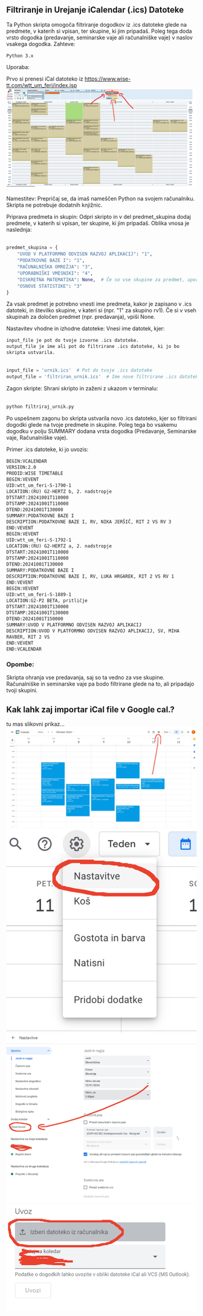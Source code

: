 ## Filtriranje in Urejanje iCalendar (.ics) Datoteke

Ta Python skripta omogoča filtriranje dogodkov iz .ics datoteke glede na predmete, v katerih si vpisan, ter skupine, ki jim pripadaš. Poleg tega doda vrsto dogodka (predavanje, seminarske vaje ali računalniške vaje) v naslov vsakega dogodka.
Zahteve:

    Python 3.x

Uporaba:

Prvo si prenesi iCal datoteko iz https://www.wise-tt.com/wtt_um_feri/index.jsp ![prikaz](images/38.jpg)

Namestitev: Prepričaj se, da imaš nameščen Python na svojem računalniku. Skripta ne potrebuje dodatnih knjižnic.

Priprava predmeta in skupin: Odpri skripto in v del predmet_skupina dodaj predmete, v katerih si vpisan, ter skupine, ki jim pripadaš. Oblika vnosa je naslednja:

```python

predmet_skupina = {
    "UVOD V PLATFORMNO ODVISEN RAZVOJ APLIKACIJ": "1",
    "PODATKOVNE BAZE I": "1",
    "RAČUNALNIŠKA OMREŽJA": "3",
    "UPORABNIŠKI VMESNIKI": "4",
    "DISKRETNA MATEMATIKA": None,  # Če so vse skupine za predmet, uporabi None
    "OSNOVE STATISTIKE": "3"
}
```

Za vsak predmet je potrebno vnesti ime predmeta, kakor je zapisano v .ics datoteki, in številko skupine, v kateri si (npr. "1" za skupino rv1). Če si v vseh skupinah za določen predmet (npr. predavanja), vpiši None.

Nastavitev vhodne in izhodne datoteke: Vnesi ime datotek, kjer:

    input_file je pot do tvoje izvorne .ics datoteke.
    output_file je ime ali pot do filtrirane .ics datoteke, ki jo bo skripta ustvarila.

```python

input_file = 'urnik.ics'  # Pot do tvoje .ics datoteke
output_file = 'filtriran_urnik.ics'  # Ime nove filtrirane .ics datoteke

```

Zagon skripte: Shrani skripto in zaženi z ukazom v terminalu:

```bash

python filtriraj_urnik.py

```

Po uspešnem zagonu bo skripta ustvarila novo .ics datoteko, kjer so filtrirani dogodki glede na tvoje predmete in skupine. Poleg tega bo vsakemu dogodku v polju SUMMARY dodana vrsta dogodka (Predavanje, Seminarske vaje, Računalniške vaje).

Primer .ics datoteke, ki jo uvozis:

    BEGIN:VCALENDAR
    VERSION:2.0
    PRODID:WISE TIMETABLE
    BEGIN:VEVENT
    UID:wtt_um_feri-S-1790-1
    LOCATION:(RU) G2-HERTZ b, 2. nadstropje
    DTSTART:20241001T110000
    DTSTAMP:20241001T110000
    DTEND:20241001T130000
    SUMMARY:PODATKOVNE BAZE I
    DESCRIPTION:PODATKOVNE BAZE I, RV, NIKA JERŠIČ, RIT 2 VS RV 3
    END:VEVENT
    BEGIN:VEVENT
    UID:wtt_um_feri-S-1792-1
    LOCATION:(RU) G2-HERTZ a, 2. nadstropje
    DTSTART:20241001T110000
    DTSTAMP:20241001T110000
    DTEND:20241001T130000
    SUMMARY:PODATKOVNE BAZE I
    DESCRIPTION:PODATKOVNE BAZE I, RV, LUKA HRGAREK, RIT 2 VS RV 1
    END:VEVENT
    BEGIN:VEVENT
    UID:wtt_um_feri-S-1889-1
    LOCATION:G2-P2 BETA, pritličje
    DTSTART:20241001T130000
    DTSTAMP:20241001T130000
    DTEND:20241001T150000
    SUMMARY:UVOD V PLATFORMNO ODVISEN RAZVOJ APLIKACIJ
    DESCRIPTION:UVOD V PLATFORMNO ODVISEN RAZVOJ APLIKACIJ, SV, MIHA RAVBER, RIT 2 VS
    END:VEVENT
    END:VCALENDAR

### Opombe:

Skripta ohranja vse predavanja, saj so ta vedno za vse skupine.
Računalniške in seminarske vaje pa bodo filtrirane glede na to, ali pripadajo tvoji skupini.

## Kak lahk zaj importar iCal file v Google cal.?

tu mas slikovni prikaz...
![prikaz](images/08.jpg)
![prikaz](images/15.jpg)
![prikaz](images/21.jpg)
![prikaz](images/26.jpg)